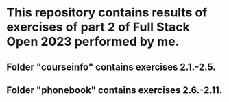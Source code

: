 # This repository contains results of exercises of part 2 of Full Stack Open 2023 performed by me.

## Folder "courseinfo" contains exercises 2.1.-2.5.

## Folder "phonebook" contains exercises 2.6.-2.11.